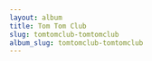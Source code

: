 ```yaml
---
layout: album
title: Tom Tom Club
slug: tomtomclub-tomtomclub
album_slug: tomtomclub-tomtomclub
---
```

